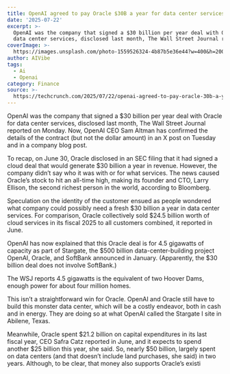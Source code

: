 ```yaml
---
title: OpenAI agreed to pay Oracle $30B a year for data center services
date: '2025-07-22'
excerpt: >-
  OpenAI was the company that signed a $30 billion per year deal with Oracle for
  data center services, disclosed last month, The Wall Street Journal rep...
coverImage: >-
  https://images.unsplash.com/photo-1559526324-4b87b5e36e44?w=400&h=200&fit=crop&auto=format
author: AIVibe
tags:
  - Ai
  - Openai
category: Finance
source: >-
  https://techcrunch.com/2025/07/22/openai-agreed-to-pay-oracle-30b-a-year-for-data-center-services/
---
```

OpenAI was the company that signed a $30 billion per year deal with Oracle for data center services, disclosed last month, The Wall Street Journal reported on Monday. Now, OpenAI CEO Sam Altman has confirmed the details of the contract (but not the dollar amount) in an X post on Tuesday and in a company blog post.

To recap, on June 30, Oracle disclosed in an SEC filing that it had signed a cloud deal that would generate $30 billion a year in revenue. However, the company didn’t say who it was with or for what services. The news caused Oracle’s stock to hit an all-time high, making its founder and CTO, Larry Ellison, the second richest person in the world, according to Bloomberg.


	
	




	
	



Speculation on the identity of the customer ensued as people wondered what company could possibly need a fresh $30 billion a year in data center services. For comparison, Oracle collectively sold $24.5 billion worth of cloud services in its fiscal 2025 to all customers combined, it reported in June.

OpenAI has now explained that this Oracle deal is for 4.5 gigawatts of capacity as part of Stargate, the $500 billion data-center-building project OpenAI, Oracle, and SoftBank announced in January. (Apparently, the $30 billion deal does not involve SoftBank.)

The WSJ reports 4.5 gigawatts is the equivalent of two Hoover Dams, enough power for about four million homes.

This isn’t a straightforward win for Oracle. OpenAI and Oracle still have to build this monster data center, which will be a costly endeavor, both in cash and in energy. They are doing so at what OpenAI called the Stargate I site in Abilene, Texas. 

Meanwhile, Oracle spent $21.2 billion on capital expenditures in its last fiscal year, CEO Safra Catz reported in June, and it expects to spend another $25 billion this year, she said. So, nearly $50 billion, largely spent on data centers (and that doesn’t include land purchases, she said) in two years. Although, to be clear, that money also supports Oracle’s existi
